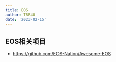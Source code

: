 ```yaml
---
title: EOS
author: T8840
date: '2023-02-15'
---
```


## EOS相关项目
- https://github.com/EOS-Nation/Awesome-EOS







